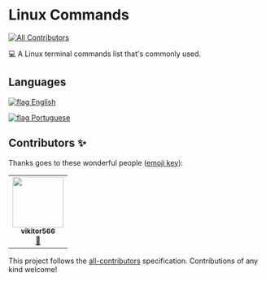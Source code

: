 # Linux Commands
<!-- ALL-CONTRIBUTORS-BADGE:START - Do not remove or modify this section -->
[![All Contributors](https://img.shields.io/badge/all_contributors-1-orange.svg?style=flat-square)](#contributors-)
<!-- ALL-CONTRIBUTORS-BADGE:END -->

:computer:      A Linux terminal commands list that's commonly used.


## Languages

[ ![flag][en-us-flag] English ][english]  

[ ![flag][pt-br-flag] Portuguese ][portuguese]



[english]: https://github.com/hemilioaraujo/Linux-Commands/blob/master/lists/en-us.md
"String representation"

[portuguese]: https://github.com/hemilioaraujo/Linux-Commands/blob/master/lists/pt-br.md
"String representation"

[en-us-flag]: https://github.com/hemilioaraujo/Linux-Commands/blob/master/img/flags/United-States-of-America.png?raw=true
"String representation"

[pt-br-flag]: https://github.com/hemilioaraujo/Linux-Commands/blob/master/img/flags/Brazil.png?raw=true
"String representation"




## Contributors ✨

Thanks goes to these wonderful people ([emoji key](https://allcontributors.org/docs/en/emoji-key)):

<!-- ALL-CONTRIBUTORS-LIST:START - Do not remove or modify this section -->
<!-- prettier-ignore-start -->
<!-- markdownlint-disable -->
<table>
  <tr>
    <td align="center"><a href="https://github.com/vikitor566"><img src="https://avatars3.githubusercontent.com/u/5832796?v=4" width="100px;" alt=""/><br /><sub><b>vikitor566</b></sub></a><br /><a href="https://github.com/hemilioaraujo/Linux-Commands/commits?author=vikitor566" title="Documentation">📖</a></td>
  </tr>
</table>

<!-- markdownlint-enable -->
<!-- prettier-ignore-end -->
<!-- ALL-CONTRIBUTORS-LIST:END -->

This project follows the [all-contributors](https://github.com/all-contributors/all-contributors) specification. Contributions of any kind welcome!